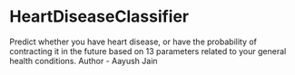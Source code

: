 # HeartDiseaseClassifier
Predict whether you have heart disease, or have the probability of contracting it in the future based on 13 parameters related to your general health conditions.
Author - Aayush Jain
